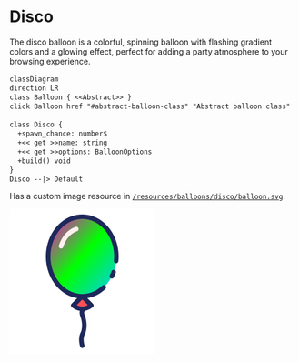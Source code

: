 # Disco

The disco balloon is a colorful, spinning balloon with flashing gradient colors and a glowing effect, perfect for adding a party atmosphere to your browsing experience.

```mermaid
classDiagram
direction LR
class Balloon { <<Abstract>> }
click Balloon href "#abstract-balloon-class" "Abstract balloon class"

class Disco {
  +spawn_chance: number$
  +<< get >>name: string
  +<< get >>options: BalloonOptions
  +build() void
}
Disco --|> Default
```

Has a custom image resource in [`/resources/balloons/disco/balloon.svg`](/resources/balloons/disco/balloon.svg).

![Disco balloon](/resources/balloons/disco/balloon.svg)
